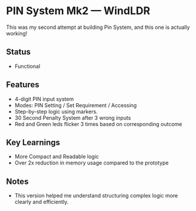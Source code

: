 # PIN System Mk2 — WindLDR
This was my second attempt at building Pin System, and this one is actually working!

## Status
  - Functional
    
## Features
  - 4-digit PIN input system
  - Modes: PIN Setting / Set Requirement / Accessing
  - Step-by-step logic using markers.
  - 30 Second Penalty System after 3 wrong inputs
  - Red and Green leds flicker 3 times based on corresponding outcome

## Key Learnings
  - More Compact and Readable logic
  - Over 2x reduction in memory usage compared to the prototype
    
## Notes
  - This version helped me understand structuring complex logic more clearly and efficiently.
